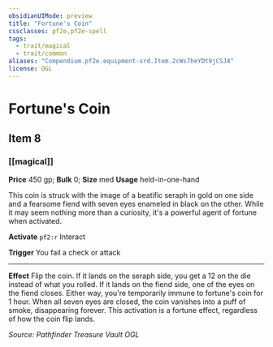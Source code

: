 ```yaml
---
obsidianUIMode: preview
title: "Fortune's Coin"
cssclasses: pf2e,pf2e-spell
tags:
  - trait/magical
  - trait/common
aliases: "Compendium.pf2e.equipment-srd.Item.2cWs7heYDt9jCSJ4"
license: OGL
---
```

# Fortune's Coin
## Item 8
### [[magical]]


**Price** 450 gp; 
**Bulk** 0; **Size** med
**Usage** held-in-one-hand

This coin is struck with the image of a beatific seraph in gold on one side and a fearsome fiend with seven eyes enameled in black on the other. While it may seem nothing more than a curiosity, it's a powerful agent of fortune when activated.

**Activate** `pf2:r` Interact

**Trigger** You fail a check or attack

* * *

**Effect** Flip the coin. If it lands on the seraph side, you get a 12 on the die instead of what you rolled. If it lands on the fiend side, one of the eyes on the fiend closes. Either way, you're temporarily immune to fortune's coin for 1 hour. When all seven eyes are closed, the coin vanishes into a puff of smoke, disappearing forever. This activation is a fortune effect, regardless of how the coin flip lands.

*Source: Pathfinder Treasure Vault*
*OGL*